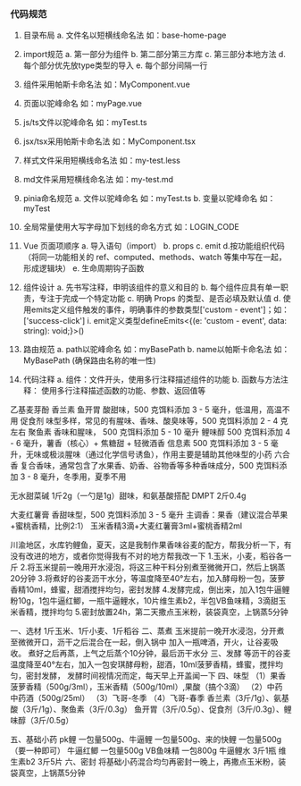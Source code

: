 ### 代码规范
1. 目录布局
   a. 文件名以短横线命名法 如：base-home-page
2. import规范
   a. 第一部分为组件
   b. 第二部分第三方库
   c. 第三部分本地方法
   d. 每个部分优先放type类型的导入
   e. 每个部分间隔一行

3. 组件采用帕斯卡命名法    如：MyComponent.vue
4. 页面以驼峰命名    如：myPage.vue
5. js/ts文件以驼峰命名   如：myTest.ts
6. jsx/tsx采用帕斯卡命名法    如：MyComponent.tsx
7. 样式文件采用短横线命名法  如：my-test.less
8. md文件采用短横线命名法  如：my-test.md
9. pinia命名规范
   a. 文件以驼峰命名   如：myTest.ts
   b. 变量以驼峰命名   如：myTest
10. 全局常量使用大写字母加下划线的命名方式 如：LOGIN_CODE
11. Vue 页面项顺序
    a. 导入语句（import）
    b. props
    c. emit
    d.按功能组织代码（将同一功能相关的 ref、computed、methods、watch 等集中写在一起，形成逻辑块）
    e. 生命周期钩子函数
12. 组件设计
    a. 先书写注释，申明该组件的意义和目的
    b. 每个组件应具有单一职责，专注于完成一个特定功能
    c. 明确 Props 的类型、是否必填及默认值
    d. 使用emits定义组件触发的事件，明确事件的参数类型['custom - event']；如：['success-click']
    i. emit定义类型defineEmits<{(e: 'custom - event', data: string): void;}>()
13. 路由规范
    a. path以驼峰命名  如：myBasePath
    b. name以帕斯卡命名法  如：MyBasePath  (确保路由名称的唯一性)
14. 代码注释
    a. 组件：文件开头，使用多行注释描述组件的功能
    b. 函数与方法注释： 使用多行注释描述函数的功能、参数、返回值等









乙基麦芽酚
香兰素
鱼开胃 酸甜味，500 克饵料添加 3 - 5 毫升，低温用，高温不用
促食剂 味型多样，常见的有腥味、香味、酸臭味等，500 克饵料添加 2 - 4 克左右
聚鱼素 香味和腥味， 500 克饵料添加 5 - 10 毫升
鲤味醇  500 克饵料添加 4 - 6 毫升，薯香（核心）+ 焦糖甜 + 轻微酒香
信息素  500 克饵料添加 3 - 5 毫升，无味或极淡腥味（通过化学信号诱鱼），作用主要是辅助其他味型的小药
六合香 复合香味，通常包含了水果香、奶香、谷物香等多种香味成分，500 克饵料添加 3 - 8 毫升，冬季用，夏季不用

无水甜菜碱 1斤2g（一勺是1g）甜味，和氨基酸搭配
DMPT 2斤0.4g

大麦红薯膏   香甜味型，500 克饵料添加 3 - 5 毫升
主调香：果香（建议混合苹果+蜜桃香精，比例2:1）
玉米香精3滴+大麦红薯膏3ml+蜜桃香精2ml

川渝地区，水库钓鲤鱼，夏天，这是我制作果香味谷麦的配方，帮我分析一下，有没有改进的地方，或者你觉得我有不对的地方帮我改一下
1.玉米，小麦，稻谷各一斤
2.将玉米提前一晚用开水浸泡，将这三种干料分别煮至微微开口，然后上锅蒸20分钟
3.将煮好的谷麦沥干水分，等温度降至40°左右，加入酵母粉一包，菠萝香精10ml，蜂蜜，甜酒搅拌均匀，密封发酵
4.发酵完成，倒出来，加入1包牛逼鲤粉10g，1包牛逼红鲫，一瓶牛逼鲤水，10片维生素b2，半包VB鱼味精，3滴甜玉米香精，搅拌均匀
5.密封放置24h，第二天撒点玉米粉，装袋真空，上锅蒸5分钟

一、选材
    1斤玉米、1斤小麦、1斤稻谷
二、蒸煮
    玉米提前一晚开水浸泡，分开煮至微微开口，沥干之后混合在一起，倒入锅中
    加入一瓶啤酒，开火，让谷麦吸收。
    煮好之后再蒸，上气之后蒸个10分钟，最后沥干水分
三、发酵
    等沥干的谷麦温度降至40°左右，加入一包安琪酵母粉，甜酒，10ml菠萝香精，蜂蜜，搅拌均匀，密封发酵，
    发酵时间视情况而定，每天早上开盖闻一下
四、味型
 （1）果香
    菠萝香精（500g/3ml），玉米香精（500g/10ml）,果酸（搞个3滴）
 （2）中药
    中药酒（500g/25ml）
 （3）飞哥-冬季
 （4）飞哥-春季
    香兰素（3斤/1g）、氨基酸（3斤/1g）、聚鱼素（3斤/0.3g）
    鱼开胃（3斤/0.5g）、促食剂（3斤/0.3g）、鲤味醇（3斤/0.5g）
    
五、基础小药
    pk鲤 一包量500g、牛逼鲤 一包量500g、来的快鲤 一包量500g （要一种即可）
    牛逼红鲫 一包量500g
    VB鱼味精 一包800g
    牛逼鲤水 3斤1瓶
    维生素b2 3斤5片
六、密封
    将基础小药混合均匀再密封一晚上，再撒点玉米粉，装袋真空，上锅蒸5分钟



